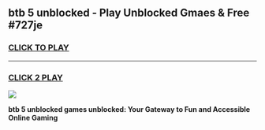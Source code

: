 
## btb 5 unblocked - Play Unblocked Gmaes & Free #727je
<h3>
<a href="https://news.freeplayer.one?title=btb_5_unblocked&ref=24F">CLICK TO PLAY</a></h3>
<hr>

<h3>
<a href="https://news.freeplayer.one?title=btb_5_unblocked&ref=24F">CLICK 2 PLAY</a>
  
</h3>

<a href="https://news.freeplayer.one?title=btb_5_unblocked&ref=24F/"><img src="https://clearcache.store/games.png"></a>


**btb 5 unblocked games unblocked: Your Gateway to Fun and Accessible Online Gaming**
